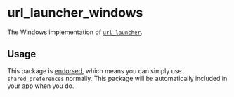 # url\_launcher\_windows

The Windows implementation of [`url_launcher`][1].

## Usage

This package is [endorsed][2], which means you can simply use `shared_preferences`
normally. This package will be automatically included in your app when you do.

[1]: https://pub.dev/packages/url_launcher
[2]: https://flutter.dev/docs/development/packages-and-plugins/developing-packages#endorsed-federated-plugin
